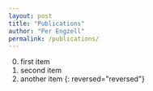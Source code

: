 ```yaml
---
layout: post
title: "Publications"
author: "Per Engzell"
permalink: /publications/
---
```

0. first item
0. second item
0. another item
{: reversed="reversed"}

